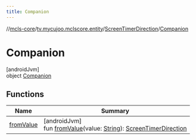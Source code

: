 ```yaml
---
title: Companion
---
```

//[mcls-core](../../../../index.html)/[tv.mycujoo.mclscore.entity](../../index.html)/[ScreenTimerDirection](../index.html)/[Companion](index.html)



# Companion



[androidJvm]\
object [Companion](index.html)



## Functions


| Name | Summary |
|---|---|
| [fromValue](from-value.html) | [androidJvm]<br>fun [fromValue](from-value.html)(value: [String](https://kotlinlang.org/api/latest/jvm/stdlib/kotlin/-string/index.html)): [ScreenTimerDirection](../index.html) |

